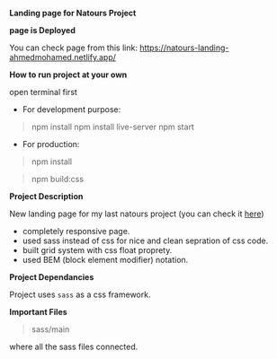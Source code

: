 **Landing page for Natours Project**

**page is Deployed**

You can check page from this link:
https://natours-landing-ahmedmohamed.netlify.app/

**How to run project at your own**

open terminal first

- For development purpose:

> npm install
> npm install live-server
> npm start

- For production:

> npm install

> npm build:css

**Project Description**

New landing page for my last natours project (you can check it [here](https://github.com/AhmedMuhaameed/Natours)) 

- completely responsive page.
- used sass instead of css for nice and clean sepration of css code.
- built grid system with css float proprety.
- used BEM (block element modifier) notation.

**Project Dependancies**

Project uses `sass`  as a css framework.


**Important Files**

>sass/main 

where all the sass files connected.


